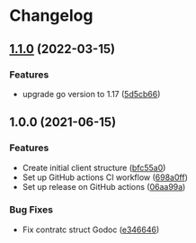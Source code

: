 # Changelog

## [1.1.0](https://www.github.com/deepakvashist/go-pagseguro/compare/v1.0.0...v1.1.0) (2022-03-15)


### Features

* upgrade go version to 1.17 ([5d5cb66](https://www.github.com/deepakvashist/go-pagseguro/commit/5d5cb660927b2126a611eaa838d9fbde329e5855))

## 1.0.0 (2021-06-15)


### Features

* Create initial client structure ([bfc55a0](https://www.github.com/deepakvashist/go-pagseguro/commit/bfc55a09a2c473cb6755f50801a117195084d3e7))
* Set up GitHub actions CI workflow ([698a0ff](https://www.github.com/deepakvashist/go-pagseguro/commit/698a0ff3e42717e715131b60e95f4c9fba5185d3))
* Set up release on GitHub actions ([06aa99a](https://www.github.com/deepakvashist/go-pagseguro/commit/06aa99a2601e48d3f0a2e1250d66915c91a2a37e))


### Bug Fixes

* Fix contratc struct Godoc ([e346646](https://www.github.com/deepakvashist/go-pagseguro/commit/e3466464cd8e87098193aa00c8adfbf3441c750a))
